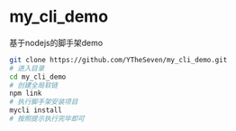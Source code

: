 # my_cli_demo
基于nodejs的脚手架demo

``` bash
git clone https://github.com/YTheSeven/my_cli_demo.git
# 进入目录
cd my_cli_demo
# 创建全局软链
npm link
# 执行脚手架安装项目
mycli install
# 按照提示执行完毕即可
```
